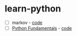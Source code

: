# learn-python

- [ ] markov - [code](/python/markov.py)
- [ ] [Python Fundamentals](https://app.pluralsight.com/library/courses/python-fundamentals/table-of-contents) - [code](/python/python-fundamentals)
